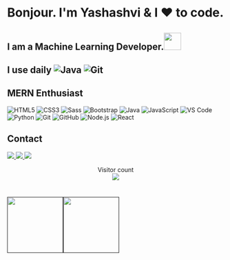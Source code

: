 <h1>Bonjour. I'm Yashashvi & I ❤️ to code.</h1>



## I am a Machine Learning Developer.<img src="https://i.pinimg.com/originals/17/f6/8e/17f68e401b36b8b87346557940a40970.png" height="40"></img>
## I use daily ![Java](https://camo.githubusercontent.com/564384575bf4df693526c30717621307519d944b/68747470733a2f2f696d672e736869656c64732e696f2f62616467652f2d4a6176612d3866636664313f7374796c653d706c6173746963266c6f676f3d4a617661) ![Git](https://camo.githubusercontent.com/66cac8f712821fe74a3c405c8f9332f4db7743d3/68747470733a2f2f696d672e736869656c64732e696f2f62616467652f2d4769742d626c61636b3f7374796c653d706c6173746963266c6f676f3d676974)
## MERN Enthusiast
![HTML5](https://img.shields.io/badge/-HTML5-000000?style=flat&logo=HTML5)
![CSS3](https://img.shields.io/badge/-CSS3-%231572B6?style=flat-square&logo=css3)
![Sass](https://img.shields.io/badge/-Sass-%23CC6699?style=flat-square&logo=sass&logoColor=ffffff)
![Bootstrap](https://img.shields.io/badge/-Bootstrap-563D7C?style=flat-square&logo=Bootstrap)
![Java](https://img.shields.io/badge/-Java-000000?style=flat&logo=Java&logoColor=007396)
![JavaScript](https://img.shields.io/badge/-JavaScript-000000?style=flat&logo=javascript)
![VS Code](http://img.shields.io/badge/-VS%20Code-007ACC?style=flat-square&logo=visual-studio-code&logoColor=ffffff)
![Python](https://img.shields.io/badge/-Python-000000?style=flat&logo=python)
![Git](https://img.shields.io/badge/-Git-000000?style=flat&logo=git&logoColor=F05032)
![GitHub](https://img.shields.io/badge/-GitHub-000000?style=flat&logo=github&logoColor=FFFFFF)
![Node.js](https://img.shields.io/badge/-Node.js-000000?style=flat&logo=node.js&logoColor=339933)
![React](https://img.shields.io/badge/-React-000000?style=flat&logo=React&logoColor=61DAFB)

## Contact
<a href="https://www.linkedin.com/in/yashashvi65/">
<img src="https://img.shields.io/badge/linkedin%20-%230077B5.svg?&style=for-the-badge&logo=linkedin&logoColor=white"/> </a>
<a href="https://www.instagram.com/yashashvi.singh.bhadauria/">
<img src="https://img.shields.io/badge/<handle>%20-%23E4405F.svg?&style=for-the-badge&logo=Instagram&logoColor=white"/>
</a>
<a href="https://www.hackerrank.com/yashashvi65"><img src="https://img.shields.io/badge/-Hackerrank-2EC866?style=for-the-badge&logo=HackerRank&logoColor=white"/></a>
<p align="center"> 
  Visitor count<br>
  <img src="https://profile-counter.glitch.me/Yashashvi65/count.svg" />
 </p>
<h1>
    <a href="">
        <img align="" height='130px' src="https://github-readme-stats.vercel.app/api?username=Yashashvi65&hide_title=true&show_icons=true&include_all_commits=true&line_height=21&bg_color=0,EC6C6C,FFD479,FFFC79,73FA79&theme=graywhite" /><img align="" height='130px' src="https://github-readme-stats.vercel.app/api/top-langs/?username=Yashashvi65&hide_title=true&layout=compact&bg_color=0,73FA79,73FDFF,7A81FF&theme=graywhite" />
    </a>
</h1>

